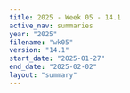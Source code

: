 ```yaml
---
title: 2025 - Week 05 - 14.1
active_nav: summaries
year: "2025"
filename: "wk05"
version: "14.1"
start_date: "2025-01-27"
end_date: "2025-02-02"
layout: "summary"
---
```

